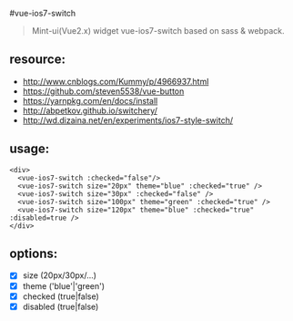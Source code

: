 #vue-ios7-switch
> Mint-ui(Vue2.x) widget vue-ios7-switch based on sass &amp; webpack.


## resource:
+ http://www.cnblogs.com/Kummy/p/4966937.html
+ https://github.com/steven5538/vue-button
+ https://yarnpkg.com/en/docs/install
+ http://abpetkov.github.io/switchery/
+ http://wd.dizaina.net/en/experiments/ios7-style-switch/

## usage:
```
<div>
  <vue-ios7-switch :checked="false"/>
  <vue-ios7-switch size="20px" theme="blue" :checked="true" />
  <vue-ios7-switch size="30px" :checked="false" />
  <vue-ios7-switch size="100px" theme="green" :checked="true" />
  <vue-ios7-switch size="120px" theme="blue" :checked="true" :disabled=true />
</div>
```

## options:
- [x] size (20px/30px/...)
- [x] theme ('blue'|'green')
- [x] checked (true|false)
- [x] disabled (true|false)
